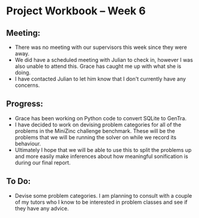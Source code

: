 Project Workbook – Week 6
=========================

Meeting:
--------
  - There was no meeting with our supervisors this week since they were away.
  - We did have a scheduled meeting with Julian to check in, however I was also unable to attend this. Grace has caught me up with what she is doing.
  - I have contacted Julian to let him know that I don't currently have any concerns.
  
Progress:
---------
  - Grace has been working on Python code to convert SQLite to GenTra.
  - I have decided to work on devising problem categories for all of the problems in the MiniZinc challenge benchmark. These will be the problems that we will be running the solver on while we record its behaviour. 
  - Ultimately I hope that we will be able to use this to split the problems up and more easily make inferences about how meaningful sonification is during our final report. 

To Do:
------
  - Devise some problem categories. I am planning to consult with a couple of my tutors who I know to be interested in problem classes and see if they have any advice.
